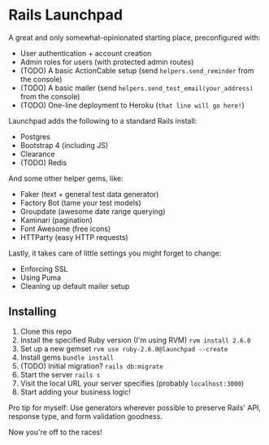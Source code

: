 # Rails Launchpad

A great and only somewhat-opinionated starting place, preconfigured with:

- User authentication + account creation
- Admin roles for users (with protected admin routes)
- (TODO) A basic ActionCable setup (send `helpers.send_reminder` from the console)
- (TODO) A basic mailer (send `helpers.send_test_email(your_address)` from the console)
- (TODO) One-line deployment to Heroku (`that line will go here!`)

Launchpad adds the following to a standard Rails install:

- Postgres
- Bootstrap 4 (including JS)
- Clearance
- (TODO) Redis

And some other helper gems, like:

- Faker (text + general test data generator)
- Factory Bot (tame your test models)
- Groupdate (awesome date range querying)
- Kaminari (pagination)
- Font Awesome (free icons)
- HTTParty (easy HTTP requests)

Lastly, it takes care of little settings you might forget to change:

- Enforcing SSL
- Using Puma
- Cleaning up default mailer setup

## Installing

1. Clone this repo
2. Install the specified Ruby version (I'm using RVM) `rvm install 2.6.0`
3. Set up a new gemset `rvm use ruby-2.6.0@launchpad --create`
4. Install gems `bundle install`
5. (TODO) Initial migration? `rails db:migrate`
6. Start the server `rails s`
7. Visit the local URL your server specifies (probably `localhost:3000`)
8. Start adding your business logic!

Pro tip for myself: Use generators wherever possible to preserve Rails' API, response type, and form validation goodness.

Now you're off to the races!
